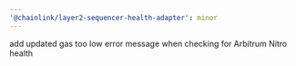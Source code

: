 ```yaml
---
'@chainlink/layer2-sequencer-health-adapter': minor
---
```


add updated gas too low error message when checking for Arbitrum Nitro health
